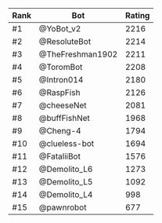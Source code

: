Rank|Bot|Rating
---|---|---
#1|@YoBot_v2|2216
#2|@ResoluteBot|2214
#3|@TheFreshman1902|2211
#4|@ToromBot|2208
#5|@Intron014|2180
#6|@RaspFish|2126
#7|@cheeseNet|2081
#8|@buffFishNet|1968
#9|@Cheng-4|1794
#10|@clueless-bot|1694
#11|@FataliiBot|1576
#12|@Demolito_L6|1273
#13|@Demolito_L5|1092
#14|@Demolito_L4|998
#15|@pawnrobot|677
